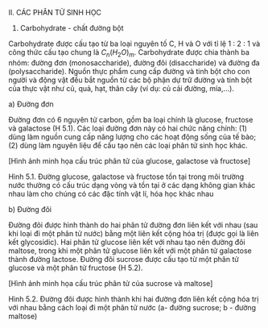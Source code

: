 II. CÁC PHÂN TỬ SINH HỌC

1. Carbohydrate - chất đường bột

Carbohydrate được cấu tạo từ ba loại nguyên tố C, H và O với tỉ lệ 1 : 2 : 1 và công thức cấu tạo chung là $C_n(H_2O)_m$. Carbohydrate được chia thành ba nhóm: đường đơn (monosaccharide), đường đôi (disaccharide) và đường đa (polysaccharide). Nguồn thực phẩm cung cấp đường và tinh bột cho con người và động vật đều bắt nguồn từ các bộ phận dự trữ đường và tinh bột của thực vật như củ, quả, hạt, thân cây (ví dụ: củ cải đường, mía,...).

a) Đường đơn

Đường đơn có 6 nguyên tử carbon, gồm ba loại chính là glucose, fructose và galactose (H 5.1). Các loại đường đơn này có hai chức năng chính: (1) dùng làm nguồn cung cấp năng lượng cho các hoạt động sống của tế bào; (2) dùng làm nguyên liệu để cấu tạo nên các loại phân tử sinh học khác.

[Hình ảnh minh họa cấu trúc phân tử của glucose, galactose và fructose]

Hình 5.1. Đường glucose, galactose và fructose tồn tại trong môi trường nước thường có cấu trúc dạng vòng và tồn tại ở các dạng không gian khác nhau làm cho chúng có các đặc tính vật lí, hóa học khác nhau

b) Đường đôi

Đường đôi được hình thành do hai phân tử đường đơn liên kết với nhau (sau khi loại đi một phân tử nước) bằng một liên kết cộng hóa trị (được gọi là liên kết glycosidic). Hai phân tử glucose liên kết với nhau tạo nên đường đôi maltose, trong khi một phân tử glucose liên kết với một phân tử galactose thành đường lactose. Đường đôi sucrose được cấu tạo từ một phân tử glucose và một phân tử fructose (H 5.2).

[Hình ảnh minh họa cấu trúc phân tử của sucrose và maltose]

Hình 5.2. Đường đôi được hình thành khi hai đường đơn liên kết cộng hóa trị với nhau bằng cách loại đi một phân tử nước (a- đường sucrose; b - đường maltose)